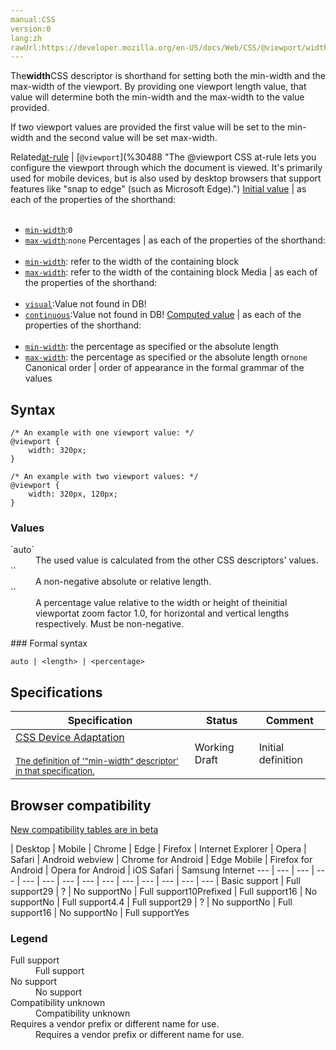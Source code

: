 ```yaml
---
manual:CSS
version:0
lang:zh
rawUrl:https://developer.mozilla.org/en-US/docs/Web/CSS/@viewport/width
---
```






The**width**CSS descriptor is shorthand for setting both the min-width and the max-width of the viewport. By providing one viewport length value, that value will determine both the min-width and the max-width to the value provided.



If two viewport values are provided the first value will be set to the min-width and the second value will be set max-width.


Related[at-rule](%4443 "") | [`@viewport`](%30488 "The @viewport CSS at-rule lets you configure the viewport through which the document is viewed. It's primarily used for mobile devices, but is also used by desktop browsers that support features like "snap to edge" (such as Microsoft Edge).") 
[Initial value](%28552 "") | as each of the properties of the shorthand:<br></br>
* [`min-width`](%14279 "The min-width CSS property sets the minimum width of an element. It prevents the used value of the width property from becoming smaller than the value specified for min-width."):`0`
* [`max-width`](%14280 "The max-width CSS property sets the maximum width of an element. It prevents the used value of the width property from becoming larger than the value specified by max-width."):`none` 
Percentages | as each of the properties of the shorthand:<br></br>
* [`min-width`](%14279 "The min-width CSS property sets the minimum width of an element. It prevents the used value of the width property from becoming smaller than the value specified for min-width."): refer to the width of the containing block
* [`max-width`](%14280 "The max-width CSS property sets the maximum width of an element. It prevents the used value of the width property from becoming larger than the value specified by max-width."): refer to the width of the containing block 
Media | as each of the properties of the shorthand:<br></br>
* [`visual`](%30489 "The documentation about this has not yet been written; please consider contributing!"):Value not found in DB!
* [`continuous`](%30490 "The documentation about this has not yet been written; please consider contributing!"):Value not found in DB! 
[Computed value](%28556 "") | as each of the properties of the shorthand:<br></br>
* [`min-width`](%14279 "The min-width CSS property sets the minimum width of an element. It prevents the used value of the width property from becoming smaller than the value specified for min-width."): the percentage as specified or the absolute length
* [`max-width`](%14280 "The max-width CSS property sets the maximum width of an element. It prevents the used value of the width property from becoming larger than the value specified by max-width."): the percentage as specified or the absolute length or`none` 
Canonical order | order of appearance in the formal grammar of the values 


## Syntax<a name="Syntax"></a>

```
/* An example with one viewport value: */
@viewport {
    width: 320px;
}

/* An example with two viewport values: */
@viewport {
    width: 320px, 120px;
}
```





### Values<a name="Values"></a>
<dl><dt id=''>`auto`</dt><dd>The used value is calculated from the other CSS descriptors&#39; values.</dd><dt id=''>`<length>`</dt><dd>A non-negative absolute or relative length.</dd><dt id=''>`<percentage>`</dt><dd>A percentage value relative to the width or height of theinitial viewportat zoom factor 1.0, for horizontal and vertical lengths respectively. Must be non-negative.</dd></dl>
### Formal syntax<a name="Formal_syntax"></a>

```
auto | <length> | <percentage>
```

## Specifications<a name="Specifications"></a>

Specification | Status | Comment 
 ---  |  ---  |  ---  | 
[CSS Device Adaptation<br></br><small>The definition of &#39;&quot;min-width&quot; descriptor&#39; in that specification.</small>](%31141 "") | Working Draft | Initial definition 


## Browser compatibility<a name="Browser_compatibility"></a>
[New compatibility tables are in beta<i></i>](%3360 "")

 | <abbr>Desktop<i></i></abbr> | <abbr>Mobile<i></i></abbr> 
 | <abbr>Chrome<i></i></abbr> | <abbr>Edge<i></i></abbr> | <abbr>Firefox<i></i></abbr> | <abbr>Internet Explorer<i></i></abbr> | <abbr>Opera<i></i></abbr> | <abbr>Safari<i></i></abbr> | <abbr>Android webview<i></i></abbr> | <abbr>Chrome for Android<i></i></abbr> | <abbr>Edge Mobile<i></i></abbr> | <abbr>Firefox for Android<i></i></abbr> | <abbr>Opera for Android<i></i></abbr> | <abbr>iOS Safari<i></i></abbr> | <abbr>Samsung Internet<i></i></abbr> 
 ---  |  ---  |  ---  |  ---  |  ---  |  ---  |  ---  |  ---  |  ---  |  ---  |  ---  |  ---  |  ---  |  ---  | 
Basic support | <abbr>Full support</abbr>29 | <abbr>?</abbr> | <abbr>No support</abbr>No | <abbr>Full support</abbr>10<abbr>Prefixed<i></i></abbr> | <abbr>Full support</abbr>16 | <abbr>No support</abbr>No | <abbr>Full support</abbr>4.4 | <abbr>Full support</abbr>29 | <abbr>?</abbr> | <abbr>No support</abbr>No | <abbr>Full support</abbr>16 | <abbr>No support</abbr>No | <abbr>Full support</abbr>Yes 


### Legend<a name="Legend"></a>
<dl><dt id=''><abbr>Full support</abbr></dt><dd>Full support</dd><dt id=''><abbr>No support</abbr></dt><dd>No support</dd><dt id=''><abbr>Compatibility unknown</abbr></dt><dd>Compatibility unknown</dd><dt id=''><abbr>Requires a vendor prefix or different name for use.<i></i></abbr></dt><dd>Requires a vendor prefix or different name for use.</dd></dl>







